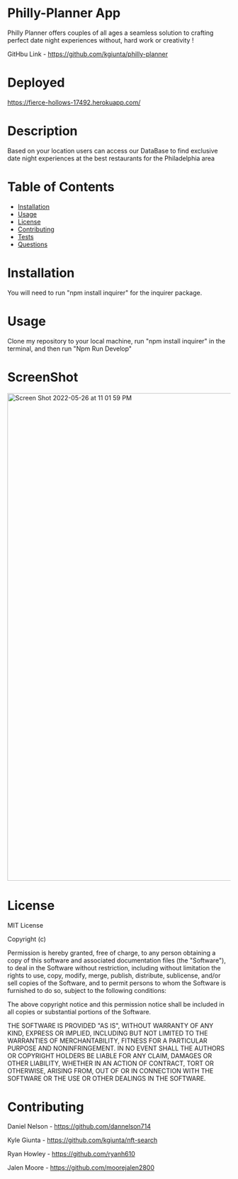 # Philly-Planner App

Philly Planner offers couples of all ages a seamless solution to crafting perfect date night experiences without,
hard work or creativity !

GitHbu Link - https://github.com/kgiunta/philly-planner

# Deployed 

https://fierce-hollows-17492.herokuapp.com/


# Description

Based on your location users can access our DataBase to find exclusive date night experiences at the best restaurants for the Philadelphia area 


# Table of Contents
  - [Installation](#installation)
  - [Usage](#usage)
  - [License](#license)
  - [Contributing](#contributing)
  - [Tests](#tests)
  - [Questions](#questions)

# Installation

You will need to run "npm install inquirer" for the inquirer package.

# Usage

Clone my repository to your local machine, run "npm install inquirer" in the terminal, and then run "Npm Run Develop" 

# ScreenShot

<img width="1099" alt="Screen Shot 2022-05-26 at 11 01 59 PM" src="https://user-images.githubusercontent.com/100977121/170621734-8cd7e83f-0f38-47e1-9ce2-484d27f4712c.png">



# License

MIT License

Copyright (c) 

Permission is hereby granted, free of charge, to any person obtaining a copy of this software and associated documentation files (the "Software"), to deal in the Software without restriction, including without limitation the rights to use, copy, modify, merge, publish, distribute, sublicense, and/or sell copies of the Software, and to permit persons to whom the Software is furnished to do so, subject to the following conditions:

The above copyright notice and this permission notice shall be included in all copies or substantial portions of the Software.

THE SOFTWARE IS PROVIDED "AS IS", WITHOUT WARRANTY OF ANY KIND, EXPRESS OR IMPLIED, INCLUDING BUT NOT LIMITED TO THE WARRANTIES OF MERCHANTABILITY, FITNESS FOR A PARTICULAR PURPOSE AND NONINFRINGEMENT. IN NO EVENT SHALL THE AUTHORS OR COPYRIGHT HOLDERS BE LIABLE FOR ANY CLAIM, DAMAGES OR OTHER LIABILITY, WHETHER IN AN ACTION OF CONTRACT, TORT OR OTHERWISE, ARISING FROM, OUT OF OR IN CONNECTION WITH THE SOFTWARE OR THE USE OR OTHER DEALINGS IN THE SOFTWARE.

# Contributing 

Daniel Nelson - https://github.com/dannelson714

Kyle Giunta - https://github.com/kgiunta/nft-search

Ryan Howley - https://github.com/ryanh610

Jalen Moore - https://github.com/moorejalen2800
